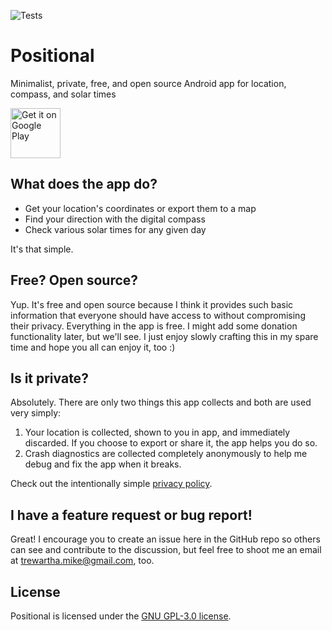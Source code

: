 ![Tests](https://github.com/mtrewartha/positional/actions/workflows/tests.yml/badge.svg)

# Positional
Minimalist, private, free, and open source Android app for location, compass, and solar times

<a href='https://play.google.com/store/apps/details?id=io.trewartha.positional&utm_source=github&pcampaignid=pcampaignidMKT-Other-global-all-co-prtnr-py-PartBadge-Mar2515-1'><img alt='Get it on Google Play' src='https://play.google.com/intl/en_us/badges/static/images/badges/en_badge_web_generic.png' height='80px'/></a>

## What does the app do?

- Get your location's coordinates or export them to a map
- Find your direction with the digital compass
- Check various solar times for any given day

It's that simple.

## Free? Open source?

Yup. It's free and open source because I think it provides such basic information that everyone
should have access to without compromising their privacy. Everything in the app is free. I
might add some donation functionality later, but we'll see. I just enjoy slowly crafting this in
my spare time and hope you all can enjoy it, too :)

## Is it private?

Absolutely. There are only two things this app collects and both are used very simply:

1. Your location is collected, shown to you in app, and immediately discarded. If you choose
to export or share it, the app helps you do so.
2. Crash diagnostics are collected completely anonymously to help me debug and fix the app
when it breaks.

Check out the intentionally simple [privacy policy](https://github.com/mtrewartha/positional/blob/main/PRIVACY.md).

## I have a feature request or bug report!
Great! I encourage you to create an issue here in the GitHub repo so others can see and 
contribute to the discussion, but feel free to shoot me an email at trewartha.mike@gmail.com,
too.

## License
Positional is licensed under the [GNU GPL-3.0 license](https://github.com/mtrewartha/positional/blob/main/LICENSE).
